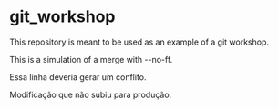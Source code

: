 # git_workshop

This repository is meant to be used as an example of a git workshop.

This is a simulation of a merge with --no-ff.

Essa linha deveria gerar um conflito.

Modificação que não subiu para produção.
